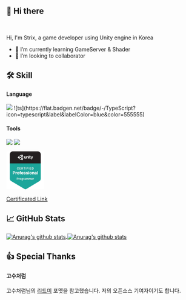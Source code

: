 ## 👋 Hi there

<br />

Hi, I'm Strix, a game developer using Unity engine in Korea

- 🌱 I’m currently learning GameServer & Shader
- 👯 I’m looking to collaborator

<!--
연락처 두기(카톡, 디코)
-->

## 🛠 Skill

#### Language
<p>
  <img src="https://img.shields.io/badge/-C%23-239120?style=float&logo=c-Sharp&logoColor=white"/>
  ![ts](https://flat.badgen.net/badge/-/TypeScript?icon=typescript&label&labelColor=blue&color=555555)
</p>

#### Tools
<p>
  <img src="https://img.shields.io/badge/-Unity-000000?style=float-square&logo=unity&logoColor=white"/>
  <img src="https://img.shields.io/badge/-Jenkins-red?style=float&logo=jenkins&logoColor=white"/>
</p>


<p>
  <img src="https://github.com/KorStrix/KorStrix/blob/master/unity-certified-professional-programmer.png?raw=true" width="100">
</p>

[Certificated Link](https://www.youracclaim.com/badges/0a2b0424-d653-44b8-9204-6ef6cb6b6ca3/public_url)


## &#x1f4c8; GitHub Stats

<a href="https://github.com/KorStrix/KorStrix">
  <img align="center" src="https://github-readme-stats.vercel.app/api/top-langs/?username=KorStrix&hide=java,html,ShaderLab&theme=radical&line_height=27" alt="Anurag's github stats" />
</a>
<a href="https://github.com/KorStrix/KorStrix">
  <img align="center" src="https://github-readme-stats.vercel.app/api?username=KorStrix&show_icons=true&theme=radical&line_height=27" alt="Anurag's github stats" />
</a>


## 👍 Special Thanks
#### 고수처럼
고수처럼님의 [리드미](https://github.com/rrrmaster/) 포멧을 참고했습니다. 저의 오픈소스 기여자이기도 합니다.
